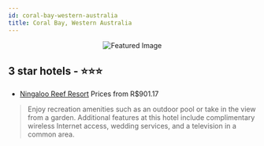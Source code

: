 ```yaml
---
id: coral-bay-western-australia
title: Coral Bay, Western Australia
---
```


<center><img src="https://i.travelapi.com/hotels/5000000/4260000/4257800/4257765/b92c45d7_z.jpg" alt="Featured Image" /></center>


##  3 star hotels - ⭐️⭐️⭐️

-    [Ningaloo Reef Resort](https://us.hurb.com/hotels/coral-bay/ningaloo-reef-resort-JNP-JP293454?cmp=18055) Prices from R$901.17
   > Enjoy recreation amenities such as an outdoor pool or take in the view from a garden. Additional features at this hotel include complimentary wireless Internet access, wedding services, and a television in a common area.

